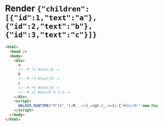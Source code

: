 # Render `{"children":[{"id":1,"text":"a"},{"id":2,"text":"b"},{"id":3,"text":"c"}]}`

```html
<html>
  <head />
  <body>
    <div>
      a
      <!--M_*2 #text/0-->
      b
      <!--M_*3 #text/0-->
      c
      <!--M_*4 #text/0-->
      <!--M_=1 #div/0 4 3 2-->
    </div>
    <script>
      WALKER_RUNTIME("M")("_");M._.r=[_=&gt;(_.e={1:{"#div/0(":new Map(_.a=[[1,_.b={}],[2,_.c={}],[3,_.d={}]])},2:_.b,3:_.c,4:_.d}),0]
    </script>
  </body>
</html>
```
